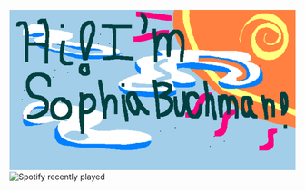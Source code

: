 ![Header](untitled.png)
![Spotify recently played](https://spotify-recently-played-readme.vercel.app/api?user=31n75zap74pmloq7pdfhnkqizocm&width=400)
